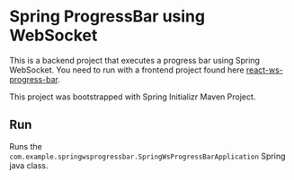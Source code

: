 # Spring ProgressBar using WebSocket

This is a backend project that executes a progress bar using Spring WebSocket.
You need to run with a frontend project found here [react-ws-progress-bar](https://github.com/chbandeira/react-ws-progress-bar).

This project was bootstrapped with Spring Initializr Maven Project.

## Run

Runs the `com.example.springwsprogressbar.SpringWsProgressBarApplication` Spring java class.

